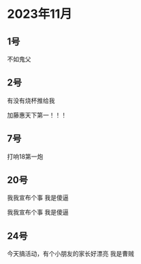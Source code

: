 # 2023年11月

<script setup lang="ts">
import { QTagColors } from 'fake-qq-ui';

</script>

## 1号

<q-window title="我的世界话题群">

<q-text name="好好学习就能开淫趴" tag="LV44 迅猛受受" :tag-color="QTagColors.purple"
avatar="https://q2.qlogo.cn/headimg_dl?dst_uin=3306636756&spec=100" >不如鬼父</q-text>

</q-window>

## 2号

<q-window title="我的世界话题群">

<q-text name="失业CAO" tag="LV100 变态小处男" :tag-color="QTagColors.purple"
avatar="https://q2.qlogo.cn/headimg_dl?dst_uin=2860986565&spec=100" >有没有烧杯推给我</q-text>

<q-text name="好好学习就能开淫趴" tag="LV44 迅猛受受" :tag-color="QTagColors.purple"
avatar="https://q2.qlogo.cn/headimg_dl?dst_uin=3306636756&spec=100" >加藤惠天下第一！！！</q-text>


</q-window>

## 7号

<q-window title="我的世界话题群">

<q-text name="失业CAO" tag="LV100 变态小处男" :tag-color="QTagColors.purple"
avatar="https://q2.qlogo.cn/headimg_dl?dst_uin=2860986565&spec=100" >打响18第一炮</q-text>

</q-window>

## 20号

<q-window title="我的世界话题群">

<q-text name="好好学习就能开淫趴" tag="LV44 迅猛受" :tag-color="QTagColors.purple"
avatar="https://q2.qlogo.cn/headimg_dl?dst_uin=3306636756&spec=100" >我我宣布个事</q-text>
<q-text name="好好学习就能开淫趴" tag="LV44 迅猛受" :tag-color="QTagColors.purple"
avatar="https://q2.qlogo.cn/headimg_dl?dst_uin=3306636756&spec=100" >我是傻逼</q-text>

<q-text name="冷小淋" tag="LV100 咸鱼小淋子酱" :tag-color="QTagColors.blue"
avatar="https://q2.qlogo.cn/headimg_dl?dst_uin=3435411091&spec=100" >我我宣布个事</q-text>
<q-text name="冷小淋" tag="LV100 咸鱼小淋子酱" :tag-color="QTagColors.blue"
avatar="https://q2.qlogo.cn/headimg_dl?dst_uin=3435411091&spec=100" >我是傻逼</q-text>

</q-window>

## 24号

<q-window title="我的世界话题群">

<q-text name="狐尼克" tag="LV41 真不是萝莉控" :tag-color="QTagColors.purple"
avatar="https://q2.qlogo.cn/headimg_dl?dst_uin=2467743669&spec=100" >今天搞活动，有个小朋友的家长好漂亮</q-text>
<q-text name="狐尼克" tag="LV41 真不是萝莉控" :tag-color="QTagColors.purple"
avatar="https://q2.qlogo.cn/headimg_dl?dst_uin=2467743669&spec=100" >我是曹贼</q-text>

</q-window>
